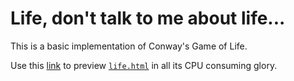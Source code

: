 # Life, don't talk to me about life...

This is a basic implementation of Conway's Game of Life.

Use this [link](https://htmlpreview.github.io/?https://github.com/Aethylred/life/blob/master/life.html) to preview [`life.html`](life.html) in all its CPU consuming glory.
